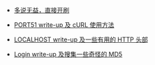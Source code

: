 * [多说无益，直接开刷](./)

* [PORT51 write-up 及 cURL 使用方法](PORT51.md)
* [LOCALHOST write-up 及一些有用的 HTTP 头部](LOCALHOST.md)
* [Login write-up 及搜集一些奇怪的 MD5](Login.md)
